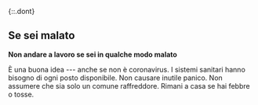 {::.dont}
## Se sei malato
**Non andare a lavoro se sei in qualche modo malato**

È una buona idea --- anche se non è coronavirus. I sistemi sanitari hanno bisogno di ogni posto disponibile. Non causare inutile panico. Non assumere che sia solo un comune raffreddore. Rimani a casa se hai febbre o tosse.
